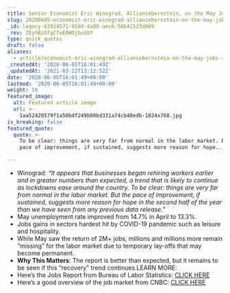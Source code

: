 ```yaml
---
title: Senior Economist Eric Winograd, Alliancebernstein, on the May Jobs Report.
slug: 20200605-economist-eric-winograd-alliancebernstein-on-the-may-jobs-report
_id: legacy-63924571-950d-4a80-aec6-56b41523d009
_rev: ZEyhBiGfgCfwE8WOjbuSbY
type: quick_quotes
draft: false
aliases:
  - article/economist-eric-winograd-alliancebernstein-on-the-may-jobs-report/
_createdAt: '2020-06-05T16:01:49Z'
_updatedAt: '2021-03-22T13:12:52Z'
date: '2020-06-05T16:01:49+00:00'
lastmod: '2020-06-05T16:01:49+00:00'
weight: 50
featured_image:
  alt: Featured article image
  url: >-
    1aa52420579f1a50bdf249b00bd331a74cb40edb-1024x768.jpg
is_breaking: false
featured_quote:
  quote: >-
    To be clear: things are very far from normal in the labor market. But the
    pace of improvement, if sustained, suggests more reason for hope...

---
```

* Winograd: _“It appears that businesses began rehiring workers earlier and in greater numbers than expected, a trend that is likely to continue as lockdowns ease around the country. To be clear: things are very far from normal in the labor market. But the pace of improvement, if sustained, suggests more reason for hope in the second half of the year than we have seen from any previous data release.”_
* May unemployment rate improved from 14.7% in April to 13.3%.
* Jobs gains in sectors hardest hit by COVID-19 pandemic such as leisure and hospitality.
* While May saw the return of 2M+ jobs, millions and millions more remain “missing” for the labor market due to temporary lay-offs that may become permanent.
* **Why This Matters**: The report is better than expected, but it remains to be seen if this “recovery” trend continues.LEARN MORE:
* Here’s the Jobs Report from Bureau of Labor Statistics: [CLICK HERE](https://www.bls.gov/news.release/pdf/empsit.pdf)
* Here’s a good overview of the job market from CNBC: [CLICK HERE](https://www.cnbc.com/2020/06/05/jobs-report-may-2020.html)